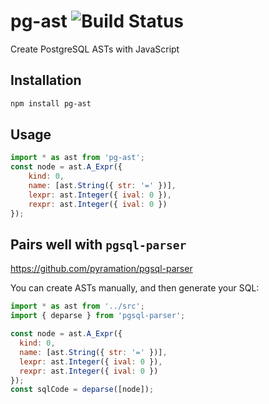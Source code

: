# pg-ast ![Build Status](https://travis-ci.org/pyramation/pg-ast.svg?branch=master)

Create PostgreSQL ASTs with JavaScript

## Installation

```sh
npm install pg-ast
```

## Usage 

```js
import * as ast from 'pg-ast';
const node = ast.A_Expr({
    kind: 0,
    name: [ast.String({ str: '=' })],
    lexpr: ast.Integer({ ival: 0 }),
    rexpr: ast.Integer({ ival: 0 })
});
```

## Pairs well with `pgsql-parser`

https://github.com/pyramation/pgsql-parser

You can create ASTs manually, and then generate your SQL:

```js
import * as ast from '../src';
import { deparse } from 'pgsql-parser';

const node = ast.A_Expr({
  kind: 0,
  name: [ast.String({ str: '=' })],
  lexpr: ast.Integer({ ival: 0 }),
  rexpr: ast.Integer({ ival: 0 })
});
const sqlCode = deparse([node]);
```